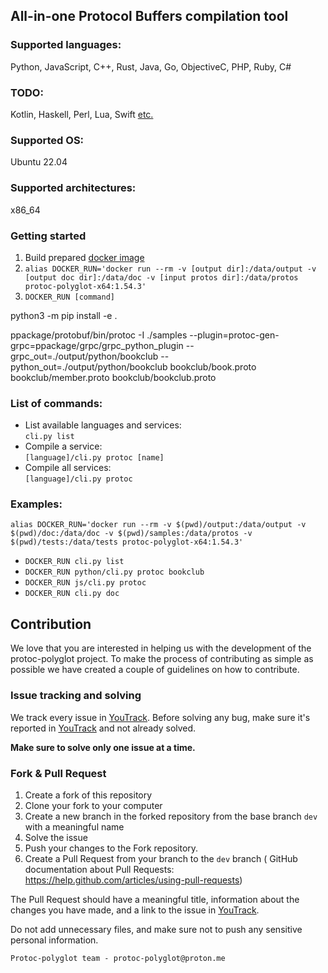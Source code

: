 ## All-in-one Protocol Buffers compilation tool
### Supported languages:
Python, JavaScript, C++, Rust, Java, Go, ObjectiveC, PHP, Ruby, C#

### TODO:
Kotlin, Haskell, Perl, Lua, Swift [etc.](https://github.com/protocolbuffers/protobuf/blob/main/docs/third_party.md)

### Supported OS:
Ubuntu 22.04

### Supported architectures:
x86_64

### Getting started
1) Build prepared [docker image](docker/protoc-polyglot-x64.dockerfile)
2) `alias DOCKER_RUN='docker run --rm -v [output dir]:/data/output -v [output doc dir]:/data/doc -v [input protos dir]:/data/protos protoc-polyglot-x64:1.54.3'`
3) `DOCKER_RUN [command]`

python3 -m pip install -e .

ppackage/protobuf/bin/protoc -I ./samples --plugin=protoc-gen-grpc=ppackage/grpc/grpc_python_plugin --grpc_out=./output/python/bookclub --python_out=./output/python/bookclub bookclub/book.proto bookclub/member.proto bookclub/bookclub.proto

### List of commands:
- List available languages and services: \
  `cli.py list`
- Compile a service: \
  `[language]/cli.py protoc [name]`
- Compile all services: \
  `[language]/cli.py protoc`

### Examples:
`alias DOCKER_RUN='docker run --rm -v $(pwd)/output:/data/output -v $(pwd)/doc:/data/doc -v $(pwd)/samples:/data/protos -v $(pwd)/tests:/data/tests protoc-polyglot-x64:1.54.3'`
- `DOCKER_RUN cli.py list`
- `DOCKER_RUN python/cli.py protoc bookclub`
- `DOCKER_RUN js/cli.py protoc`
- `DOCKER_RUN cli.py doc`


## Contribution

We love that you are interested in helping us with the development of the protoc-polyglot project.
To make the process of contributing as simple as possible we have created a couple of guidelines on how to contribute.

### Issue tracking and solving

We track every issue in [YouTrack](https://protopolyglot.youtrack.cloud/dashboard). Before solving any bug, make sure it's
reported in [YouTrack](https://protopolyglot.youtrack.cloud/dashboard) and not already solved.

**Make sure to solve only one issue at a time.**

### Fork & Pull Request

1. Create a fork of this repository
2. Clone your fork to your computer
3. Create a new branch in the forked repository from the base branch `dev` with a meaningful name
4. Solve the issue
5. Push your changes to the Fork repository.
6. Create a Pull Request from your branch to the `dev` branch
 ( GitHub documentation about Pull Requests: https://help.github.com/articles/using-pull-requests)

The Pull Request should have a meaningful title, information about the changes you have made,
and a link to the issue in [YouTrack](https://protopolyglot.youtrack.cloud/dashboard).

Do not add unnecessary files, and make sure not to push any sensitive personal information.

 ```Protoc-polyglot team - protoc-polyglot@proton.me```